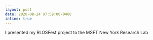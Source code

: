 ```yaml
---
layout: post
date: 2020-08-24 07:59:00-0400
inline: true
---
```


I presented my RLOSFest project to the MSFT New York Research Lab
